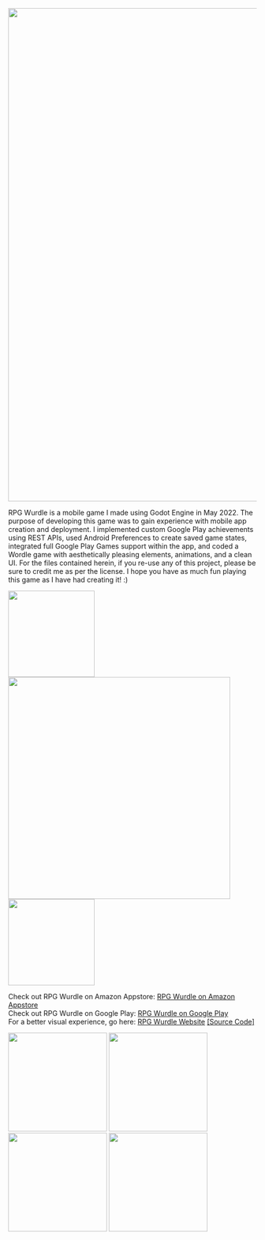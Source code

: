 <img src="https://user-images.githubusercontent.com/96705270/171061920-173d9d65-d9f2-49db-b0ea-4b66d0805d2c.png" width="1000" />

RPG Wurdle is a mobile game I made using Godot Engine in May 2022. The purpose of developing this game was to gain experience with mobile app creation and deployment. I implemented custom Google Play achievements using REST APIs, used Android Preferences to create saved game states, integrated full Google Play Games support within the app, and coded a Wordle game with aesthetically pleasing elements, animations, and a clean UI. For the files contained herein, if you re-use any of this project, please be sure to credit me as per the license. I hope you have as much fun playing this game as I have had creating it! :)

<img src="https://user-images.githubusercontent.com/96705270/169967914-76eecbb8-b5f0-41ec-acc2-96b918bc8e33.png" width="175" /> <img src="https://user-images.githubusercontent.com/96705270/169968739-4ca86ef9-bf18-4b32-b7db-8e8dd9e8503b.png" width="450" /> <img src="https://user-images.githubusercontent.com/96705270/169967444-e1d28bab-2599-4bfa-8c91-4b653eae582b.png" width="175" />

Check out RPG Wurdle on Amazon Appstore: [RPG Wurdle on Amazon Appstore](https://www.amazon.com/dp/B0B2L23W16)  
Check out RPG Wurdle on Google Play: [RPG Wurdle on Google Play](https://play.google.com/store/apps/details?id=com.seanhlewis.rpgwordle)  
For a better visual experience, go here: [RPG Wurdle Website](https://rpgwurdle.web.app/) [[Source Code]](https://github.com/seanhlewis/RPGWurdle-website)  


<img src="https://user-images.githubusercontent.com/96705270/171062119-628f0027-d4f9-46bd-9c39-33022edc7e33.png" width="200" /> <img src="https://user-images.githubusercontent.com/96705270/171062124-3461d6d0-6613-49ee-9034-11454d9c39a6.png" width="200" /> <img src="https://user-images.githubusercontent.com/96705270/171062126-2cacbc27-22c8-4b7e-bbae-0624511ab68c.png" width="200" /> <img src="https://user-images.githubusercontent.com/96705270/171062202-353137b3-4897-4136-af1d-bde9439409d6.png" width="200" />
